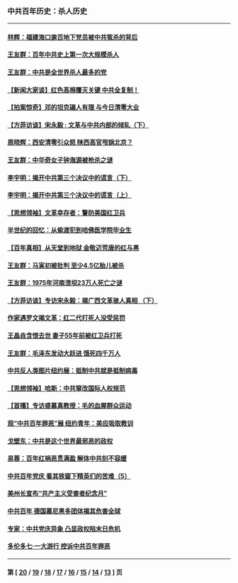 ### 中共百年历史：杀人历史
---
#### [林辉：福建海口逾百地下党员被中共冤杀的背后](../../pages/nf1176106/n13878946.md?01090430) 
#### [王友群：百年中共史上第一次大规模杀人](../../pages/nf1176106/n13863785.md?01090430) 
#### [王友群：中共是全世界杀人最多的党](../../pages/nf1176106/n13860689.md?01090430) 
#### [【新闻大家谈】红色高棉覆灭关键 中共全复制！](../../pages/nf1176106/n13850222.md?01090430) 
#### [【拍案惊奇】邓的坦克碾人有理 与今日清零大业](../../pages/nf1176106/n13729574.md?01090430) 
#### [【方菲访谈】宋永毅 : 文革与中共内部的倾轧（下）](../../pages/nf1176106/n13486836.md?01090430) 
#### [周晓辉：西安清零引众怒 陕西高官甩锅北京？](../../pages/nf1176106/n13484627.md?01090430) 
#### [王友群：中华奇女子钟海源被枪杀之谜](../../pages/nf1176106/n13430555.md?01090430) 
#### [李宇明：揭开中共第三个决议中的谎言（下）](../../pages/nf1176106/n13389389.md?01090430) 
#### [李宇明：揭开中共第三个决议中的谎言（上）](../../pages/nf1176106/n13388697.md?01090430) 
#### [【思想领袖】文革幸存者：警防美国红卫兵](../../pages/nf1176106/n13339289.md?01090430) 
#### [半世纪的回忆：从偷渡犯到哈佛医学院毕业生](../../pages/nf1176106/n13345328.md?01090430) 
#### [【百年真相】从天堂到地狱 金敬迈荒唐的红与黑](../../pages/nf1176106/n13336995.md?01090430) 
#### [王友群：马寅初被批判 至少4.5亿胎儿被杀](../../pages/nf1176106/n13260313.md?01090430) 
#### [王友群：1975年河南溃坝23万人死亡之谜](../../pages/nf1176106/n13231576.md?01090430) 
#### [【方菲访谈】专访宋永毅：揭广西文革骇人真相 （下）](../../pages/nf1176106/n13209074.md?01090430) 
#### [作家遇罗文揭文革：红二代打死人没受惩罚](../../pages/nf1176106/n13205254.md?01090430) 
#### [王晶垚含恨去世 妻子55年前被红卫兵打死](../../pages/nf1176106/n13203590.md?01090430) 
#### [王友群：毛泽东发动大跃进 饿死四千万人](../../pages/nf1176106/n13177158.md?01090430) 
#### [中共反人类图片纽约展：抵制中共就是抵制病毒](../../pages/nf1176106/n13115371.md?01090430) 
#### [【思想领袖】哈斯：中共窜改国际人权规范](../../pages/nf1176106/n13053647.md?01090430) 
#### [【首播】专访盛慕真教授：毛的血腥群众运动](../../pages/nf1176106/n13091782.md?01090430) 
#### [观“中共百年罪恶”展 纽约青年：美应吸取教训](../../pages/nf1176106/n13085246.md?01090430) 
#### [戈壁东：中共是这个世界最邪恶的政权](../../pages/nf1176106/n13085641.md?01090430) 
#### [易蓉：百年红祸恶贯满盈 解体中共刻不容缓](../../pages/nf1176106/n13084455.md?01090430) 
#### [中共百年党庆 看其铁窗下精英们的苦难（5）](../../pages/nf1176106/n13076766.md?01090430) 
#### [美州长宣布“共产主义受害者纪念月”](../../pages/nf1176106/n13074024.md?01090430) 
#### [中共百年 德国慕尼黑多团体揭其危害全球](../../pages/nf1176106/n13068873.md?01090430) 
#### [专家：中共党庆异象 凸显政权陷末日危机](../../pages/nf1176106/n13067084.md?01090430) 
#### [多伦多七·一大游行 控诉中共百年罪恶](../../pages/nf1176106/n13062043.md?01090430) 

---
#### 第 [ [20](./20.md?01090430) / [19](./19.md?01090430) / [18](./18.md?01090430) / [17](./17.md?01090430) / [16](./16.md?01090430) / [15](./15.md?01090430) / [14](./14.md?01090430) / [13](./13.md?01090430) ] 页
